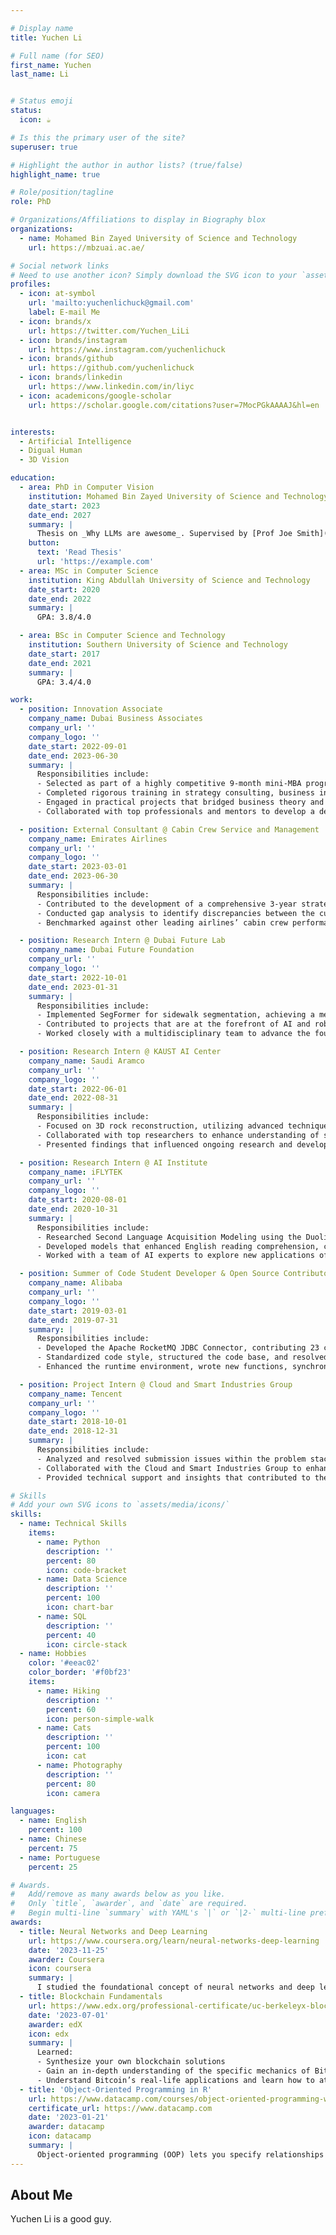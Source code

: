 ```yaml
---

# Display name
title: Yuchen Li

# Full name (for SEO)
first_name: Yuchen
last_name: Li


# Status emoji
status:
  icon: ☕️

# Is this the primary user of the site?
superuser: true

# Highlight the author in author lists? (true/false)
highlight_name: true

# Role/position/tagline
role: PhD

# Organizations/Affiliations to display in Biography blox
organizations:
  - name: Mohamed Bin Zayed University of Science and Technology
    url: https://mbzuai.ac.ae/

# Social network links
# Need to use another icon? Simply download the SVG icon to your `assets/media/icons/` folder.
profiles:
  - icon: at-symbol
    url: 'mailto:yuchenlichuck@gmail.com'
    label: E-mail Me
  - icon: brands/x
    url: https://twitter.com/Yuchen_LiLi
  - icon: brands/instagram
    url: https://www.instagram.com/yuchenlichuck
  - icon: brands/github
    url: https://github.com/yuchenlichuck
  - icon: brands/linkedin
    url: https://www.linkedin.com/in/liyc
  - icon: academicons/google-scholar
    url: https://scholar.google.com/citations?user=7MocPGkAAAAJ&hl=en


interests:
  - Artificial Intelligence
  - Digual Human
  - 3D Vision

education:
  - area: PhD in Computer Vision
    institution: Mohamed Bin Zayed University of Science and Technology
    date_start: 2023
    date_end: 2027
    summary: |
      Thesis on _Why LLMs are awesome_. Supervised by [Prof Joe Smith](https://example.com). Presented papers at 5 IEEE conferences with the contributions being published in 2 Springer journals.
    button:
      text: 'Read Thesis'
      url: 'https://example.com'
  - area: MSc in Computer Science
    institution: King Abdullah University of Science and Technology
    date_start: 2020
    date_end: 2022
    summary: |
      GPA: 3.8/4.0

  - area: BSc in Computer Science and Technology
    institution: Southern University of Science and Technology
    date_start: 2017
    date_end: 2021
    summary: |
      GPA: 3.4/4.0

work:
  - position: Innovation Associate
    company_name: Dubai Business Associates
    company_url: ''
    company_logo: ''
    date_start: 2022-09-01
    date_end: 2023-06-30
    summary: |
      Responsibilities include:
      - Selected as part of a highly competitive 9-month mini-MBA program from over 3,000 applicants with an acceptance rate of 1%, under the patronage of HH Sheikh Mohamed bin Rashid, Prime Minister of the UAE and Ruler of Dubai.
      - Completed rigorous training in strategy consulting, business in the MENA region, data modeling, and business pitching through PwC Academy and Capdev.
      - Engaged in practical projects that bridged business theory and practice, focusing on innovative solutions for regional business challenges.
      - Collaborated with top professionals and mentors to develop a deep understanding of the MENA business landscape.

  - position: External Consultant @ Cabin Crew Service and Management
    company_name: Emirates Airlines
    company_url: ''
    company_logo: ''
    date_start: 2023-03-01
    date_end: 2023-06-30
    summary: |
      Responsibilities include:
      - Contributed to the development of a comprehensive 3-year strategic plan for the Cabin Crew division, focusing on internal and external assessments.
      - Conducted gap analysis to identify discrepancies between the current state and desired outcomes, recommending actionable initiatives.
      - Benchmarked against other leading airlines’ cabin crew performance and services, identifying best practices and providing specific recommendations.

  - position: Research Intern @ Dubai Future Lab
    company_name: Dubai Future Foundation
    company_url: ''
    company_logo: ''
    date_start: 2022-10-01
    date_end: 2023-01-31
    summary: |
      Responsibilities include:
      - Implemented SegFormer for sidewalk segmentation, achieving a mean Intersection over Union (mIoU) of 95%, optimizing robot navigation systems using Nvidia ROS2.
      - Contributed to projects that are at the forefront of AI and robotics, facilitating the future of autonomous technologies in Dubai.
      - Worked closely with a multidisciplinary team to advance the foundation's vision of a tech-enabled future.

  - position: Research Intern @ KAUST AI Center
    company_name: Saudi Aramco
    company_url: ''
    company_logo: ''
    date_start: 2022-06-01
    date_end: 2022-08-31
    summary: |
      Responsibilities include:
      - Focused on 3D rock reconstruction, utilizing advanced techniques to embed geometric information within a comprehensive 3D graph.
      - Collaborated with top researchers to enhance understanding of subsurface geology, contributing to Saudi Aramco’s exploration and extraction processes.
      - Presented findings that influenced ongoing research and development within the AI Center.

  - position: Research Intern @ AI Institute
    company_name: iFLYTEK
    company_url: ''
    company_logo: ''
    date_start: 2020-08-01
    date_end: 2020-10-31
    summary: |
      Responsibilities include:
      - Researched Second Language Acquisition Modeling using the Duolingo Dataset, applying Deep Learning to deliver personalized educational recommendations.
      - Developed models that enhanced English reading comprehension, contributing to iFLYTEK’s suite of AI-powered educational tools.
      - Worked with a team of AI experts to explore new applications of machine learning in language acquisition.

  - position: Summer of Code Student Developer & Open Source Contributor
    company_name: Alibaba
    company_url: ''
    company_logo: ''
    date_start: 2019-03-01
    date_end: 2019-07-31
    summary: |
      Responsibilities include:
      - Developed the Apache RocketMQ JDBC Connector, contributing 23 commits and 3.4k lines of code to the external project of RocketMQ.
      - Standardized code style, structured the code base, and resolved bugs to ensure functionality across various use cases.
      - Enhanced the runtime environment, wrote new functions, synchronized information across the cluster, and authored comprehensive documentation.

  - position: Project Intern @ Cloud and Smart Industries Group
    company_name: Tencent
    company_url: ''
    company_logo: ''
    date_start: 2018-10-01
    date_end: 2018-12-31
    summary: |
      Responsibilities include:
      - Analyzed and resolved submission issues within the problem stack targeting system, improving the performance of an open-source app.
      - Collaborated with the Cloud and Smart Industries Group to enhance the quality of cloud-based solutions.
      - Provided technical support and insights that contributed to the overall success of the project.

# Skills
# Add your own SVG icons to `assets/media/icons/`
skills:
  - name: Technical Skills
    items:
      - name: Python
        description: ''
        percent: 80
        icon: code-bracket
      - name: Data Science
        description: ''
        percent: 100
        icon: chart-bar
      - name: SQL
        description: ''
        percent: 40
        icon: circle-stack
  - name: Hobbies
    color: '#eeac02'
    color_border: '#f0bf23'
    items:
      - name: Hiking
        description: ''
        percent: 60
        icon: person-simple-walk
      - name: Cats
        description: ''
        percent: 100
        icon: cat
      - name: Photography
        description: ''
        percent: 80
        icon: camera

languages:
  - name: English
    percent: 100
  - name: Chinese
    percent: 75
  - name: Portuguese
    percent: 25

# Awards.
#   Add/remove as many awards below as you like.
#   Only `title`, `awarder`, and `date` are required.
#   Begin multi-line `summary` with YAML's `|` or `|2-` multi-line prefix and indent 2 spaces below.
awards:
  - title: Neural Networks and Deep Learning
    url: https://www.coursera.org/learn/neural-networks-deep-learning
    date: '2023-11-25'
    awarder: Coursera
    icon: coursera
    summary: |
      I studied the foundational concept of neural networks and deep learning. By the end, I was familiar with the significant technological trends driving the rise of deep learning; build, train, and apply fully connected deep neural networks; implement efficient (vectorized) neural networks; identify key parameters in a neural network’s architecture; and apply deep learning to your own applications.
  - title: Blockchain Fundamentals
    url: https://www.edx.org/professional-certificate/uc-berkeleyx-blockchain-fundamentals
    date: '2023-07-01'
    awarder: edX
    icon: edx
    summary: |
      Learned:
      - Synthesize your own blockchain solutions
      - Gain an in-depth understanding of the specific mechanics of Bitcoin
      - Understand Bitcoin’s real-life applications and learn how to attack and destroy Bitcoin, Ethereum, smart contracts and Dapps, and alternatives to Bitcoin’s Proof-of-Work consensus algorithm
  - title: 'Object-Oriented Programming in R'
    url: https://www.datacamp.com/courses/object-oriented-programming-with-s3-and-r6-in-r
    certificate_url: https://www.datacamp.com
    date: '2023-01-21'
    awarder: datacamp
    icon: datacamp
    summary: |
      Object-oriented programming (OOP) lets you specify relationships between functions and the objects that they can act on, helping you manage complexity in your code. This is an intermediate level course, providing an introduction to OOP, using the S3 and R6 systems. S3 is a great day-to-day R programming tool that simplifies some of the functions that you write. R6 is especially useful for industry-specific analyses, working with web APIs, and building GUIs.
---
```


## About Me

Yuchen Li is a good guy.